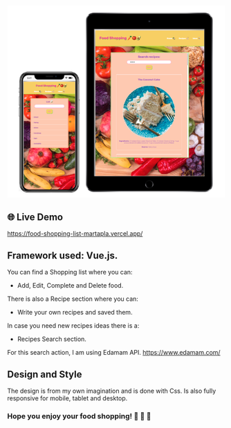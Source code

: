 
![img demo](<img-food shopping.png>)

## 🌐 Live Demo

https://food-shopping-list-martapla.vercel.app/

## Framework used: Vue.js.

You can find a Shopping list where you can:
* Add, Edit, Complete and Delete food.

There is also a Recipe section where you can:
* Write your own recipes and saved them.

In case you need new recipes ideas there is a:
*  Recipes Search section. 

For this search action, I am using Edamam API.
https://www.edamam.com/

## Design and Style

The design is from my own imagination and is done with Css.
Is also fully responsive for mobile, tablet and desktop.


### Hope you enjoy your food shopping! 🍋 🍅 🥒










